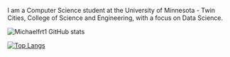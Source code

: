I am a Computer Science student at the University of Minnesota - Twin Cities, College of Science and Engineering, with a focus on Data Science.




![Michaelfrt1 GitHub stats](https://github-readme-stats.vercel.app/api/?username=Michaelfrt1&show_icons=true&title_color=fff&icon_color=79ff97&text_color=9f9f9f&bg_color=151515)

[![Top Langs](https://github-readme-stats.vercel.app/api/top-langs/?username=Michaelfrt1)](https://github.com/anuraghazra/github-readme-stats)

